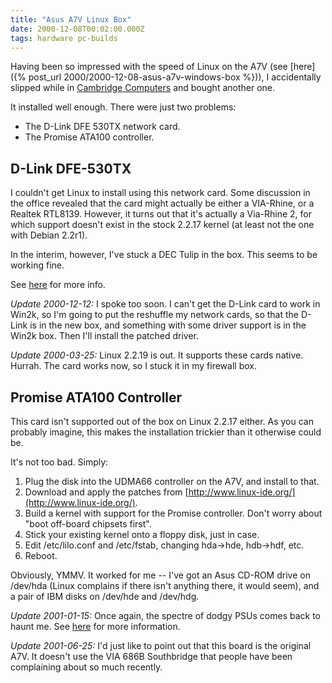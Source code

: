 ```yaml
---
title: "Asus A7V Linux Box"
date: 2000-12-08T00:02:00.000Z
tags: hardware pc-builds
---
```

Having been so impressed with the speed of Linux on the A7V (see [here]({% post_url 2000/2000-12-08-asus-a7v-windows-box %})), I accidentally slipped while in [Cambridge Computers](http://www.cambridge-computers.com/) and bought another one.

It installed well enough. There were just two problems:

* The D-Link DFE 530TX network card.
* The Promise ATA100 controller.

## D-Link DFE-530TX

I couldn't get Linux to install using this network card. Some discussion in the office revealed that the card might actually be either a VIA-Rhine, or a Realtek RTL8139\. However, it turns out that it's actually a Via-Rhine 2, for which support doesn't exist in the stock 2.2.17 kernel (at least not the one with Debian 2.2r1).

In the interim, however, I've stuck a DEC Tulip in the box. This seems to be working fine.

See [here](http://www.scyld.com/network) for more info.

_Update 2000-12-12:_ I spoke too soon. I can't get the D-Link card to work in Win2k, so I'm going to put the reshuffle my network cards, so that the D-Link is in the new box, and something with some driver support is in the Win2k box. Then I'll install the patched driver.

_Update 2000-03-25:_ Linux 2.2.19 is out. It supports these cards native. Hurrah. The card works now, so I stuck it in my firewall box.

## Promise ATA100 Controller

This card isn't supported out of the box on Linux 2.2.17 either. As you can probably imagine, this makes the installation trickier than it otherwise could be.

It's not too bad. Simply:

1.  Plug the disk into the UDMA66 controller on the A7V, and install to that.
2.  Download and apply the patches from [http://www.linux-ide.org/](http://www.linux-ide.org/).
3.  Build a kernel with support for the Promise controller. Don't worry about "boot off-board chipsets first".
4.  Stick your existing kernel onto a floppy disk, just in case.
5.  Edit /etc/lilo.conf and /etc/fstab, changing hda->hde, hdb->hdf, etc.
6.  Reboot.

Obviously, YMMV. It worked for me -- I've got an Asus CD-ROM drive on /dev/hda (Linux complains if there isn't anything there, it would seem), and a pair of IBM disks on /dev/hde and /dev/hdg.

_Update 2001-01-15:_ Once again, the spectre of dodgy PSUs comes back to haunt me. See [here](/node/view/144) for more information.

_Update 2001-06-25:_ I'd just like to point out that this board is the original A7V. It doesn't use the VIA 686B Southbridge that people have been complaining about so much recently.
